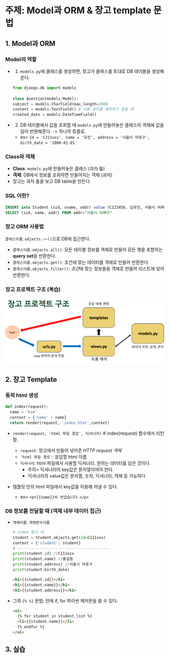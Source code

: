# 주제: Model과 ORM & 장고 template 문법

## 1. Model과 ORM

### Model의 역할

- 1. `models.py`에 클래스를 생성하면, 장고가 클래스를 토대로 DB 테이블을 생성해준다.

  ```python
  from django.db import models

  class Question(models.Model):
  subject = models.CharField(max_length=200)
  content = models.TextField() # 내용 길이를 예측하기 힘들 때
  created_date = models.DateTimeField()
  ```

- 2. DB 테이블에서 값을 조회할 때 `models.py`에 만들어놓은 클래스의 객체에 값을 담아 반환해준다. -> 하나의 튜플로.
  - ex> `Id = 'C211xxx', name = '유진', address = '서울시 마포구', birth_date = '2000-01-01'`

### Class와 객체

- **Class**: `models.py`에 만들어놓은 클래스 (과자 틀)
- **객체**: DB에서 정보를 조회하면 만들어지는 객체 (과자)
- 장고는 과자 틀을 보고 DB table을 만든다.

### SQL 이란?

```SQL
INSERT into Student (sid, sname, addr) value (C123456, 김유진, 서울시 어쩌구)
SELECT (sid, name, addr) FROM addr="서울시 어쩌구"
```

### 장고 ORM 사용법

`클래스이름.odjects.~~()`으로 DB에 접근한다.

- `클래스이름.odjects.all()`: 모든 테이블 정보를 객체로 만들어 모든 행을 포함하는 **query set**을 반환한다.
- `클래스이름.objects.get()`: 조건에 맞는 데이터를 객체로 만들어 반환한다.
- `클래스이름.objects.filter()`: *조건*에 맞는 정보들을 객체로 만들어 리스트에 넣어 반환한다.

### 장고 프로젝트 구조 (복습)

![alt text](image.png)

## 2. 장고 Template

### 동적 html 생성

```python
def index(request):
  name = 'kim'
  context = {'name' : name}
  return render(request, 'index.html',context)
```

- `render(request, 'html 파일 경로', 딕셔너리)` # index(request) 함수에서 리턴함.

  - `request`: 장고에서 만들어 넣어준 _HTTP request 객체_
  - `'html 파일 경로'`: 응답할 html 이름
  - `딕셔너리`: html 파일에서 사용할 딕셔너리. 원하는 데이터를 담은 것이다.
    - 주의> 딕셔너리의 key값은 문자열이어야 한다.
    - 딕셔너리의 value값은 문자열, 숫자, 딕셔너리, 객체 등 가능하다.

- 템플릿 안의 html 파일에서 key값을 이용해 꺼낼 수 있다.
  - ex> `<p>{{name}}씨 반갑습니다.</p>`

### DB 정보를 전달할 때 (객체 내부 데이터 접근)

- `객체이름.객체변수이름`

  ```python
  # index 함수 내
  student = Student.objects.get(id=C111xxx)
  context = {'student': student}
  # -----------------------------------------
  print(student.id) //C111xxx
  print(student.name) //홍길동
  print(student.address) //서울시 마포구
  print(student.birth_date)

  ```

  ```html
  <h1>{{student.id}}</h1>
  <h1>{{student.name}}</h1>
  <h1>{{student.address}}</h1>
  ```

- 그외 `{% %}` 문법: 안에 if, for 파이썬 제어문을 쓸 수 있다.

  ```html
  <ol>
    {% for student in student_list %}
    <li>{{student.name}}</li>
    {% endfor %}
  </ol>
  ```

## 3. 실습
